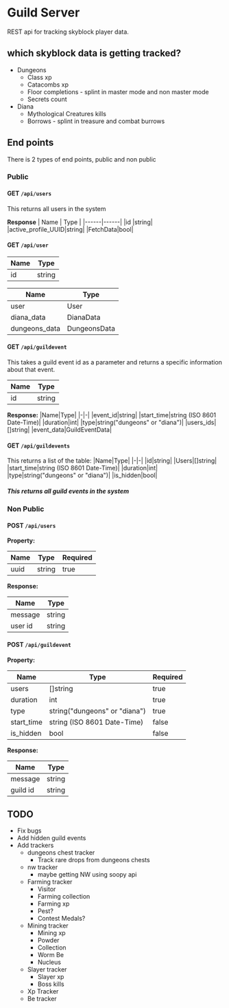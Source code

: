 # Guild Server
REST api for tracking skyblock player data.

## which skyblock data is getting tracked?
* Dungeons
	* Class xp
	* Catacombs xp
	* Floor completions - splint in master mode and non master mode
	* Secrets count
* Diana
	* Mythological Creatures kills
	* Borrows - splint in treasure and combat burrows

## End points
There is 2 types of end points, public and non public
### Public
#### GET `/api/users`
This returns all users in the system

**Response**
| Name | Type |
|------|------|
|id    |string|
|active_profile_UUID|string|
|FetchData|bool|

#### GET `/api/user`

|Name|Type|
|-|-|
|id|string|


|Name|Type|
|-|-|
|user|User|
|diana_data|DianaData|
|dungeons_data|DungeonsData|

#### GET `/api/guildevent`
This takes a guild event id as a parameter and returns a specific information about that event.

|Name|Type|
|-|-|
|id|string|

**Response:**
|Name|Type|
|-|-|
|event_id|string|
|start_time|string (ISO 8601 Date-Time)|
|duration|int|
|type|string("dungeons" or "diana")|
|users_ids|[]string|
|event_data|GuildEventData|

#### GET `/api/guildevents`
This returns a list of the table:
|Name|Type|
|-|-|
|id|string|
|Users|[]string|
|start_time|string (ISO 8601 Date-Time)|
|duration|int|
|type|string("dungeons" or "diana")|
|is_hidden|bool|

##### This returns all guild events in the system
### Non Public
#### POST `/api/users`
**Property:**

|Name|Type|Required|
|-|-|-|
|uuid|string|true|

**Response:**

|Name|Type|
|-|-|
|message|string|
|user id|string|
#### POST `/api/guildevent`
**Property:**

|Name|Type|Required|
|-|-|-|
|users|[]string|true|
|duration|int|true|
|type|string("dungeons" or "diana")|true|
|start_time|string (ISO 8601 Date-Time)|false|
|is_hidden|bool|false|

**Response:**

|Name|Type|
|-|-|
|message|string|
|guild id|string|

## TODO
* Fix bugs
* Add hidden guild events
* Add trackers
	* dungeons chest tracker
		* Track rare drops from dungeons chests
	* nw tracker
		* maybe getting NW using soopy api
	* Farming tracker
		* Visitor
		* Farming collection
		* Farming xp
		* Pest?
		* Contest Medals?
	* Mining tracker
		* Mining xp
		* Powder
		* Collection
		* Worm Be
		* Nucleus
	* Slayer tracker
		* Slayer xp
		* Boss kills
	* Xp Tracker
	* Be tracker
